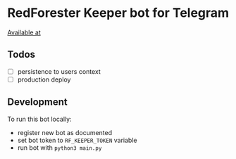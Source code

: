 # RedForester Keeper bot for Telegram

[Available at](https://t.me/redforester_keeper_bot)

## Todos

- [ ] persistence to users context
- [ ] production deploy

## Development

To run this bot locally:
- register new bot as documented
- set bot token to `RF_KEEPER_TOKEN` variable
- run bot with `python3 main.py`
